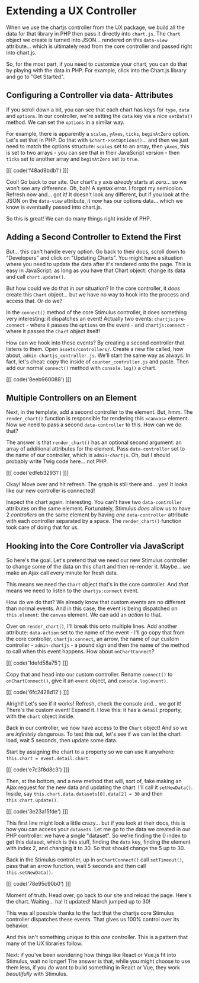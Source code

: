 # Extending a UX Controller

When we use the chartjs controller from the UX package, we build all the data
for that library in PHP then pass it directly into `chart.js`. The `Chart` object
we create is turned into JSON... rendered on this `data-view` attribute... which is
ultimately read from the core controller and passed right into chart.js.

So, for the most part, if you need to customize your chart, you can do that by
playing with the data in PHP. For example, click into the Chart.js library and
go to "Get Started".

## Configuring a Controller via data- Attributes

If you scroll down a bit, you can see that each chart has keys for `type`, `data`
and `options`. In our controller, we're setting the `data` key via a nice
`setData()` method. We can set the `options` in a similar way.

For example, there is apparently a `scales`, `yAxes`, `ticks`, `beginAtZero` option.
Let's set that in PHP. Do that with `$chart->setOptions()`... and then we just
need to match the options structure: `scales` set to an array, then `yAxes`, this
is set to two arrays - you can see that in their JavaScript version - then `ticks`
set to another array and `beginAtZero` set to `true`.

[[[ code('f48ad9bdb1') ]]]

Cool! Go back to our site. Our chart's y axis  *already* starts at zero...
so we won't see any difference. Oh, bah! A syntax error. I forgot my semicolon.
Refresh now and... got it! It doesn't look any different, but if you look at the
JSON on the `data-view` attribute, it *now* has our options data... which we know
is eventually passed into chart.js.

So this is great! We can do many things right inside of PHP.

## Adding a Second Controller to Extend the First

But... this can't handle every option. Go back to their docs, scroll down to
"Developers" and click on "Updating Charts". You might have a situation where
you need to update the data after it's rendered onto the page. This is easy in
JavaScript: as long as you have that Chart object: change its data and call
`chart.update()`.

But how could we do that in *our* situation? In the core controller, it *does*
create this `Chart` object... but we have no way to hook into the process and
access that. Or do we?

In the `connect()` method of the core Stimulus controller, it does something very
interesting: it dispatches an event! Actually two events: `chartjs:pre-connect` -
where it passes the `options` on the event - and `chartjs:connect` - where it passes
the `Chart` object itself!

How can we hook into these events? By creating a second controller that
listens to them. Open `assets/controllers/`. Create a new file called, how
about, `admin-chartjs_controller.js`. We'll start the same way as always. In fact,
let's cheat: copy the inside of `counter_controller.js` and paste. Then add our
normal `connect()` method with `console.log()` a chart.

[[[ code('8eeb960088') ]]]

## Multiple Controllers on an Element

Next, in the template, add a second controller to the element. But, hmm. The
`render_chart()` function is responsible for rendering this `<canvas>` element.
Now we need to pass a second `data-controller` to this. How can we do that?

The answer is that `render_chart()` has an optional second argument: an array of
additional attributes for the element. Pass `data-controller` set to the
name of our controller, which is `admin-chartjs`. Oh, but I should probably write
Twig code here... not PHP.

[[[ code('edfeb32931') ]]]

Okay! Move over and hit refresh. The graph is still there and... yes! It looks
like our new controller is connected!

Inspect the chart again. Interesting. You can't have two `data-controller`
attributes on the same element. Fortunately, Stimulus *does* allow us to have
2 *controllers* on the same element by having *one* `data-controller` attribute
with each controller separated by a space. The `render_chart()` function took
care of doing that for us.

## Hooking into the Core Controller via JavaScript

So here's the goal. Let's pretend that we need our new Stimulus controller to
change some of the data on this chart and then re-render it. Maybe... we make an
Ajax call every minute for fresh data.

This means we need the `Chart` object that's in the core controller. And *that*
means we need to listen to the `chartjs:connect` event.

How do we do that? We already know that custom events are no different than
normal events. And in this case, the event is being dispatched on `this.element`:
the `canvas` element. We can add an *action* to that.

Over on `render_chart()`, I'll break this onto multiple lines. Add another
attribute: `data-action` set to the name of the event - I'll go copy that from
the core controller, `chartjs:connect`, an arrow, the name of our custom
controller - `admin-chartjs` - a pound sign and then the name of the method to
call when this event happens. How about `onChartConnect`?

[[[ code('1defd58a75') ]]]

Copy that and head into our custom controller. Rename `connect()` to
`onChartConnect()`, give it an `event` object, and `console.log(event)`.

[[[ code('6fc2428d12') ]]]

Alright! Let's see if it works! Refresh, check the console and... we got it!
There's the custom event! Expand it. I love this: it has a `detail` property,
with the `chart` object inside.

Back in our controller, we now have access to the `Chart` object! And so we are
*infinitely* dangerous. To test this out, let's see if we can let the chart
load, wait 5 seconds, then update some data.

Start by assigning the chart to a property so we can use it anywhere:
`this.chart = event.detail.chart`.

[[[ code('e7c3f8d8c3') ]]]

Then, at the bottom, and a new method that will, sort of, fake making an Ajax
request for the new data and updating the chart. I'll call it `setNewData()`.
Inside, say `this.chart.data.datasets[0].data[2] = 30` and then
`this.chart.update()`.

[[[ code('3e23a15fde') ]]]

This first line might look a little crazy... but if you look at their docs,
this is how you can access your `datasets`. Let me go to the data we created in
our PHP controller: we have a single "dataset". So we're finding the 0 index to
get this dataset, which is this stuff, finding the `data` key, finding the element
with index 2, and changing it to 30. So that should change the 5 up to 30.

Back in the Stimulus controller, up in `onChartConnect()` call `setTimeout()`,
pass that an arrow function, wait 5 seconds and then call `this.setNewData()`.

[[[ code('78e95c90b0') ]]]

Moment of truth. Head over, go back to our site and reload the page. Here's the
chart. Waiting... ha! It updated! March jumped up to 30!

This was all possible thanks to the fact that the chartjs core Stimulus controller
dispatches these events. That gives us 100% control over its behavior.

And this isn't something unique to this *one* controller. This is a pattern that
many of the UX libraries follow.

Next: if you've been wondering how things like React or Vue.js fit into Stimulus,
wait no longer! The answer is that, while you might choose to use them less,
if you *do* want to build something in React or Vue, they work *beautifully* with
Stimulus.
